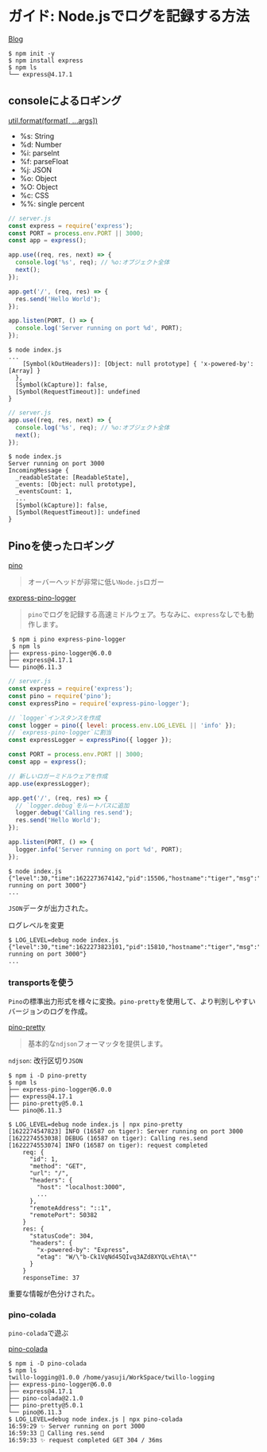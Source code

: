 # ガイド: Node.jsでログを記録する方法

[Blog](https://www.twilio.com/blog/a-guide-to-node-js-logging-jp)

```shell
$ npm init -y
$ npm install express
$ npm ls
└── express@4.17.1
```

## consoleによるロギング

[util.format(format[, ...args])](https://nodejs.org/dist/latest-v14.x/docs/api/util.html)


- %s: String
- %d: Number
- %i: parseInt
- %f: parseFloat
- %j: JSON
- %o: Object
- %O: Object
- %c: CSS
- %%: single percent

```js
// server.js
const express = require('express');
const PORT = process.env.PORT || 3000;
const app = express();

app.use((req, res, next) => {
  console.log('%s', req); // %o:オブジェクト全体
  next();
});

app.get('/', (req, res) => {
  res.send('Hello World');
});

app.listen(PORT, () => {
  console.log('Server running on port %d', PORT);
});
```

```shell
$ node index.js
...
    [Symbol(kOutHeaders)]: [Object: null prototype] { 'x-powered-by': [Array] }
  },
  [Symbol(kCapture)]: false,
  [Symbol(RequestTimeout)]: undefined
}
```

```js
// server.js
app.use((req, res, next) => {
  console.log('%s', req); // %o:オブジェクト全体
  next();
});
```

```shell
$ node index.js
Server running on port 3000
IncomingMessage {
  _readableState: [ReadableState],
  _events: [Object: null prototype],
  _eventsCount: 1,
  ...
  [Symbol(kCapture)]: false,
  [Symbol(RequestTimeout)]: undefined
}
```

## Pinoを使ったロギング

[pino](https://getpino.io/#/)

> オーバーヘッドが非常に低い`Node.js`ロガー

[express-pino-logger](https://github.com/pinojs/express-pino-logger#readme)

> `pino`でログを記録する高速ミドルウェア。ちなみに、`express`なしでも動作します。

```shell
 $ npm i pino express-pino-logger
 $ npm ls
├── express-pino-logger@6.0.0
├── express@4.17.1
└── pino@6.11.3
```

```js
// server.js
const express = require('express');
const pino = require('pino');
const expressPino = require('express-pino-logger');

// `logger`インスタンスを作成
const logger = pino({ level: process.env.LOG_LEVEL || 'info' });
// `express-pino-logger`に割当
const expressLogger = expressPino({ logger });

const PORT = process.env.PORT || 3000;
const app = express();

// 新しいロガーミドルウェアを作成
app.use(expressLogger);

app.get('/', (req, res) => {
  // `logger.debug`をルートパスに追加
  logger.debug('Calling res.send');
  res.send('Hello World');
});

app.listen(PORT, () => {
  logger.info('Server running on port %d', PORT);
});
```

```shell
$ node index.js
{"level":30,"time":1622273674142,"pid":15506,"hostname":"tiger","msg":"Server running on port 3000"}
...
```

`JSON`データが出力された。

ログレベルを変更

```shell
$ LOG_LEVEL=debug node index.js
{"level":30,"time":1622273823101,"pid":15810,"hostname":"tiger","msg":"Server running on port 3000"}
...
```

### transportsを使う

`Pino`の標準出力形式を様々に変換。`pino-pretty`を使用して、より判別しやすいバージョンのログを作成。

[pino-pretty](https://github.com/pinojs/pino-pretty#readme)

> 基本的な`ndjson`フォーマッタを提供します。

`ndjson`: 改行区切り`JSON`

```shell
$ npm i -D pino-pretty
$ npm ls
├── express-pino-logger@6.0.0
├── express@4.17.1
├── pino-pretty@5.0.1
└── pino@6.11.3
```

```shell
$ LOG_LEVEL=debug node index.js | npx pino-pretty
[1622274547823] INFO (16587 on tiger): Server running on port 3000
[1622274553038] DEBUG (16587 on tiger): Calling res.send
[1622274553074] INFO (16587 on tiger): request completed
    req: {
      "id": 1,
      "method": "GET",
      "url": "/",
      "headers": {
        "host": "localhost:3000",
        ...
      },
      "remoteAddress": "::1",
      "remotePort": 50382
    }
    res: {
      "statusCode": 304,
      "headers": {
        "x-powered-by": "Express",
        "etag": "W/\"b-Ck1VqNd45QIvq3AZd8XYQLvEhtA\""
      }
    }
    responseTime: 37
```

重要な情報が色分けされた。

### pino-colada

`pino-colada`で遊ぶ

[pino-colada](https://github.com/lrlna/pino-colada#readme)

```shell
$ npm i -D pino-colada
$ npm ls
twillo-logging@1.0.0 /home/yasuji/WorkSpace/twillo-logging
├── express-pino-logger@6.0.0
├── express@4.17.1
├── pino-colada@2.1.0
├── pino-pretty@5.0.1
└── pino@6.11.3
$ LOG_LEVEL=debug node index.js | npx pino-colada
16:59:29 ✨ Server running on port 3000
16:59:33 🐛 Calling res.send
16:59:33 ✨ request completed GET 304 / 36ms
```


